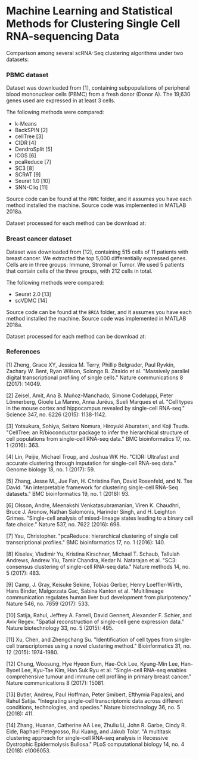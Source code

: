 # Machine Learning and Statistical Methods for Clustering Single Cell RNA-sequencing Data

Comparison among several scRNA-Seq clustering algorithms under two datasets:

### PBMC dataset

Dataset was downloaded from [1], containing subpopulations of peripheral blood mononuclear cells (PBMC) from a fresh donor (Donor A). The 19,630 genes used are expressed in at least 3 cells.

The following methods were compared:

- k-Means
- BackSPIN [2]
- cellTree [3]
- CIDR [4]
- DendroSplit [5]
- ICGS [6]
- pcaReduce [7]
- SC3 [8]
- SCRAT [9]
- Seurat 1.0 [10]
- SNN-Cliq [11]

Source code can be found at the `PBMC` folder, and it assumes you have each method installed the machine. Source code was implemented in MATLAB 2018a.

Dataset processed for each method can be download at: 

### Breast cancer dataset

Dataset was downloaded from [12], containing 515 cells of 11 patients with breast cancer. We extracted the top 5,000 differentially expressed genes. Cells are in three groups: Immune, Stromal or Tumor. We used 5 patients that contain cells of the three groups, with 212 cells in total.

The following methods were compared:

- Seurat 2.0 [13]
- scVDMC [14]

Source code can be found at the `BRCA` folder, and it assumes you have each method installed the machine. Source code was implemented in MATLAB 2018a.

Dataset processed for each method can be download at: 

### References

[1] Zheng, Grace XY, Jessica M. Terry, Phillip Belgrader, Paul Ryvkin, Zachary W. Bent, Ryan Wilson, Solongo B. Ziraldo et al. "Massively parallel digital transcriptional profiling of single cells." Nature communications 8 (2017): 14049.

[2] Zeisel, Amit, Ana B. Muñoz-Manchado, Simone Codeluppi, Peter Lönnerberg, Gioele La Manno, Anna Juréus, Sueli Marques et al. "Cell types in the mouse cortex and hippocampus revealed by single-cell RNA-seq." Science 347, no. 6226 (2015): 1138-1142.

[3] Yotsukura, Sohiya, Seitaro Nomura, Hiroyuki Aburatani, and Koji Tsuda. "CellTree: an R/bioconductor package to infer the hierarchical structure of cell populations from single-cell RNA-seq data." BMC bioinformatics 17, no. 1 (2016): 363.

[4] Lin, Peijie, Michael Troup, and Joshua WK Ho. "CIDR: Ultrafast and accurate clustering through imputation for single-cell RNA-seq data." Genome biology 18, no. 1 (2017): 59.

[5] Zhang, Jesse M., Jue Fan, H. Christina Fan, David Rosenfeld, and N. Tse David. "An interpretable framework for clustering single-cell RNA-Seq datasets." BMC bioinformatics 19, no. 1 (2018): 93.

[6] Olsson, Andre, Meenakshi Venkatasubramanian, Viren K. Chaudhri, Bruce J. Aronow, Nathan Salomonis, Harinder Singh, and H. Leighton Grimes. "Single-cell analysis of mixed-lineage states leading to a binary cell fate choice." Nature 537, no. 7622 (2016): 698.

[7] Yau, Christopher. "pcaReduce: hierarchical clustering of single cell transcriptional profiles." BMC bioinformatics 17, no. 1 (2016): 140.

[8] Kiselev, Vladimir Yu, Kristina Kirschner, Michael T. Schaub, Tallulah Andrews, Andrew Yiu, Tamir Chandra, Kedar N. Natarajan et al. "SC3: consensus clustering of single-cell RNA-seq data." Nature methods 14, no. 5 (2017): 483.

[9] Camp, J. Gray, Keisuke Sekine, Tobias Gerber, Henry Loeffler-Wirth, Hans Binder, Malgorzata Gac, Sabina Kanton et al. "Multilineage communication regulates human liver bud development from pluripotency." Nature 546, no. 7659 (2017): 533.

[10] Satija, Rahul, Jeffrey A. Farrell, David Gennert, Alexander F. Schier, and Aviv Regev. "Spatial reconstruction of single-cell gene expression data." Nature biotechnology 33, no. 5 (2015): 495.

[11] Xu, Chen, and Zhengchang Su. "Identification of cell types from single-cell transcriptomes using a novel clustering method." Bioinformatics 31, no. 12 (2015): 1974-1980.

[12] Chung, Woosung, Hye Hyeon Eum, Hae-Ock Lee, Kyung-Min Lee, Han-Byoel Lee, Kyu-Tae Kim, Han Suk Ryu et al. "Single-cell RNA-seq enables comprehensive tumour and immune cell profiling in primary breast cancer." Nature communications 8 (2017): 15081.

[13] Butler, Andrew, Paul Hoffman, Peter Smibert, Efthymia Papalexi, and Rahul Satija. "Integrating single-cell transcriptomic data across different conditions, technologies, and species." Nature biotechnology 36, no. 5 (2018): 411.

[14] Zhang, Huanan, Catherine AA Lee, Zhuliu Li, John R. Garbe, Cindy R. Eide, Raphael Petegrosso, Rui Kuang, and Jakub Tolar. "A multitask clustering approach for single-cell RNA-seq analysis in Recessive Dystrophic Epidermolysis Bullosa." PLoS computational biology 14, no. 4 (2018): e1006053.
